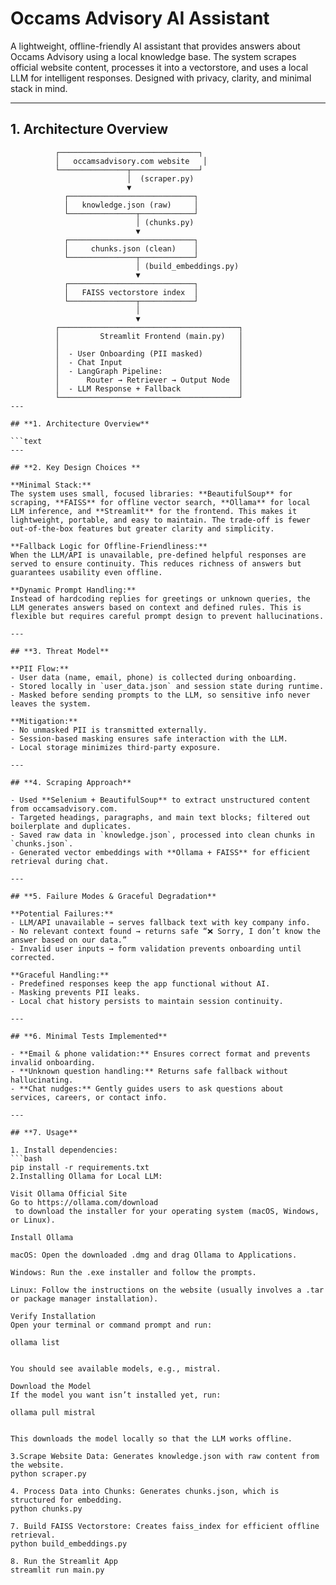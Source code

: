 # Occams Advisory AI Assistant

A lightweight, offline-friendly AI assistant that provides answers about Occams Advisory using a local knowledge base. The system scrapes official website content, processes it into a vectorstore, and uses a local LLM for intelligent responses. Designed with privacy, clarity, and minimal stack in mind.

---

## **1. Architecture Overview**

```text
          ┌───────────────────────────────┐
          │   occamsadvisory.com website   │
          └───────────────┬───────────────┘
                          │  (scraper.py)
                          ▼
            ┌────────────────────────────┐
            │   knowledge.json (raw)     │
            └───────────────┬────────────┘
                            │ (chunks.py)
                            ▼
            ┌────────────────────────────┐
            │     chunks.json (clean)    │
            └───────────────┬────────────┘
                            │ (build_embeddings.py)
                            ▼
            ┌────────────────────────────┐
            │   FAISS vectorstore index  │
            └───────────────┬────────────┘
                            │
                            ▼
          ┌────────────────────────────────────────┐
          │         Streamlit Frontend (main.py)   │
          │                                        │
          │  - User Onboarding (PII masked)        │
          │  - Chat Input                          │
          │  - LangGraph Pipeline:                 │
          │      Router → Retriever → Output Node  │
          │  - LLM Response + Fallback             │
          └────────────────────────────────────────┘
---

## **1. Architecture Overview**

```text
---

## **2. Key Design Choices **

**Minimal Stack:**  
The system uses small, focused libraries: **BeautifulSoup** for scraping, **FAISS** for offline vector search, **Ollama** for local LLM inference, and **Streamlit** for the frontend. This makes it lightweight, portable, and easy to maintain. The trade-off is fewer out-of-the-box features but greater clarity and simplicity.

**Fallback Logic for Offline-Friendliness:**  
When the LLM/API is unavailable, pre-defined helpful responses are served to ensure continuity. This reduces richness of answers but guarantees usability even offline.

**Dynamic Prompt Handling:**  
Instead of hardcoding replies for greetings or unknown queries, the LLM generates answers based on context and defined rules. This is flexible but requires careful prompt design to prevent hallucinations.

---

## **3. Threat Model**

**PII Flow:**  
- User data (name, email, phone) is collected during onboarding.  
- Stored locally in `user_data.json` and session state during runtime.  
- Masked before sending prompts to the LLM, so sensitive info never leaves the system.

**Mitigation:**  
- No unmasked PII is transmitted externally.  
- Session-based masking ensures safe interaction with the LLM.  
- Local storage minimizes third-party exposure.

---

## **4. Scraping Approach**

- Used **Selenium + BeautifulSoup** to extract unstructured content from occamsadvisory.com.  
- Targeted headings, paragraphs, and main text blocks; filtered out boilerplate and duplicates.  
- Saved raw data in `knowledge.json`, processed into clean chunks in `chunks.json`.  
- Generated vector embeddings with **Ollama + FAISS** for efficient retrieval during chat.

---

## **5. Failure Modes & Graceful Degradation**

**Potential Failures:**  
- LLM/API unavailable → serves fallback text with key company info.  
- No relevant context found → returns safe “❌ Sorry, I don’t know the answer based on our data.”  
- Invalid user inputs → form validation prevents onboarding until corrected.

**Graceful Handling:**  
- Predefined responses keep the app functional without AI.  
- Masking prevents PII leaks.  
- Local chat history persists to maintain session continuity.

---

## **6. Minimal Tests Implemented**

- **Email & phone validation:** Ensures correct format and prevents invalid onboarding.  
- **Unknown question handling:** Returns safe fallback without hallucinating.  
- **Chat nudges:** Gently guides users to ask questions about services, careers, or contact info.

---

## **7. Usage**

1. Install dependencies:  
```bash
pip install -r requirements.txt
2.Installing Ollama for Local LLM:

Visit Ollama Official Site
Go to https://ollama.com/download
 to download the installer for your operating system (macOS, Windows, or Linux).

Install Ollama

macOS: Open the downloaded .dmg and drag Ollama to Applications.

Windows: Run the .exe installer and follow the prompts.

Linux: Follow the instructions on the website (usually involves a .tar or package manager installation).

Verify Installation
Open your terminal or command prompt and run:

ollama list


You should see available models, e.g., mistral.

Download the Model
If the model you want isn’t installed yet, run:

ollama pull mistral


This downloads the model locally so that the LLM works offline.

3.Scrape Website Data: Generates knowledge.json with raw content from the website.
python scraper.py

4. Process Data into Chunks: Generates chunks.json, which is structured for embedding.
python chunks.py

7. Build FAISS Vectorstore: Creates faiss_index for efficient offline retrieval.
python build_embeddings.py

8. Run the Streamlit App
streamlit run main.py

